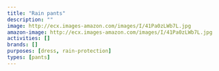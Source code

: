 ```yaml
---
title: "Rain pants"
description: ""
image: http://ecx.images-amazon.com/images/I/41Pa0zLWb7L.jpg
amazon-image: http://ecx.images-amazon.com/images/I/41Pa0zLWb7L.jpg
activities: []
brands: []
purposes: [dress, rain-protection]
types: [pants]
---
```

